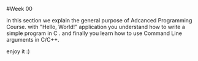 #Week 00

in this section we explain the general purpose of Adcanced Programming Course.
with "Hello, World!" application you understand how to write a simple program in C .
and finally you learn how to use Command Line arguments in C/C++.

enjoy it :)

